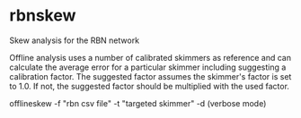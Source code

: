 # rbnskew
Skew analysis for the RBN network

Offline analysis uses a number of calibrated skimmers as reference and can calculate
the average error for a particular skimmer including suggesting a calibration factor.
The suggested factor assumes the skimmer's factor is set to 1.0. If not, the suggested 
factor should be multiplied with the used factor.

offlineskew -f "rbn csv file" -t "targeted skimmer" -d (verbose mode)

